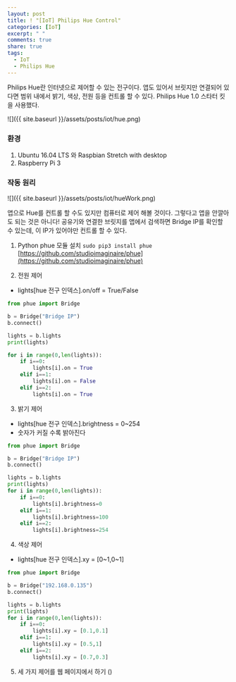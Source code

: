 ```yaml
---
layout: post
title: ! "[IoT] Philips Hue Control"
categories: [IoT]
excerpt: " "
comments: true
share: true
tags:
  - IoT
  - Philips Hue
---
```


Philips Hue란 인터넷으로 제어할 수 있는 전구이다.
앱도 있어서 브릿지만 연결되어 있다면 범위 내에서 밝기, 색상, 전원 등을 컨트롤 할 수 있다.
Philips Hue 1.0 스타터 킷을 사용했다.

![]({{ site.baseurl }}/assets/posts/iot/hue.png)

### 환경
1. Ubuntu 16.04 LTS 와 Raspbian Stretch with desktop
2. Raspberry Pi 3

### 작동 원리
![]({{ site.baseurl }}/assets/posts/iot/hueWork.png)

앱으로 Hue를 컨트롤 할 수도 있지만 컴퓨터로 제어 해볼 것이다.
그렇다고 앱을 안깔아도 되는 것은 아니다!
공유기와 연결한 브릿지를 앱에서 검색하면 Bridge IP를 확인할 수 있는데, 이 IP가 있어야만 컨트롤 할 수 있다.

1. Python phue 모듈 설치
`sudo pip3 install phue`
[https://github.com/studioimaginaire/phue](https://github.com/studioimaginaire/phue)

2. 전원 제어
- lights[hue 전구 인덱스].on/off = True/False
```py
from phue import Bridge

b = Bridge("Bridge IP")
b.connect()

lights = b.lights
print(lights)

for i in range(0,len(lights)):
	if i==0:
		lights[i].on = True
	elif i==1:
		lights[i].on = False
	elif i==2:
		lights[i].on = True
```

3. 밝기 제어
- lights[hue 전구 인덱스].brightness = 0~254
- 숫자가 커질 수록 밝아진다

```py
from phue import Bridge

b = Bridge("Bridge IP")
b.connect()

lights = b.lights
print(lights)
for i in range(0,len(lights)):
	if i==0:
		lights[i].brightness=0
	elif i==1:
		lights[i].brightness=100
	elif i==2:
		lights[i].brightness=254
```

4. 색상 제어
- lights[hue 전구 인덱스].xy = [0~1,0~1]
```py
from phue import Bridge

b = Bridge("192.168.0.135")
b.connect()

lights = b.lights
print(lights)
for i in range(0,len(lights)):
	if i==0:
		lights[i].xy = [0.1,0.1]
	elif i==1:
		lights[i].xy = [0.5,1]
	elif i==2:
		lights[i].xy = [0.7,0.3]
```

5. 세 가지 제어를 웹 페이지에서 하기
()
